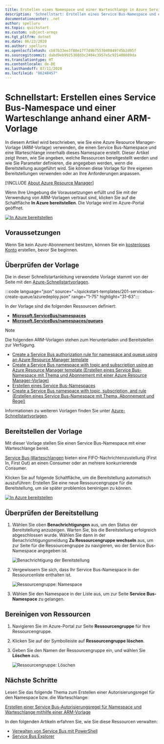 ```yaml
---
title: Erstellen eines Namespace und einer Warteschlange in Azure Service Bus anhand einer Azure-Vorlage
description: 'Schnellstart: Erstellen eines Service Bus-Namespace und einer Warteschlange mithilfe einer Azure Resource Manager-Vorlage'
documentationcenter: .net
author: spelluru
ms.topic: quickstart
ms.custom: subject-armqs
ms.tgt_pltfrm: dotnet
ms.date: 06/23/2020
ms.author: spelluru
ms.openlocfilehash: cb87b33ee3f88e17f7d9b7557040849745b2d95f
ms.sourcegitcommit: dabd9eb9925308d3c2404c3957e5c921408089da
ms.translationtype: HT
ms.contentlocale: de-DE
ms.lasthandoff: 07/11/2020
ms.locfileid: "86248457"
---
```

# <a name="quickstart-create-a-service-bus-namespace-and-a-queue-using-an-arm-template"></a>Schnellstart: Erstellen eines Service Bus-Namespace und einer Warteschlange anhand einer ARM-Vorlage

In diesem Artikel wird beschrieben, wie Sie eine Azure Resource Manager-Vorlage (ARM-Vorlage) verwenden, die einen Service Bus-Namespace und eine Warteschlange innerhalb dieses Namespace erstellt. Dieser Artikel zeigt Ihnen, wie Sie angeben, welche Ressourcen bereitgestellt werden und wie Sie Parameter definieren, die angegeben werden, wenn die Bereitstellung ausgeführt wird. Sie können diese Vorlage für Ihre eigenen Bereitstellungen verwenden oder an Ihre Anforderungen anpassen.

[!INCLUDE [About Azure Resource Manager](../../includes/resource-manager-quickstart-introduction.md)]

Wenn Ihre Umgebung die Voraussetzungen erfüllt und Sie mit der Verwendung von ARM-Vorlagen vertraut sind, klicken Sie auf die Schaltfläche **In Azure bereitstellen**. Die Vorlage wird im Azure-Portal geöffnet.

[![In Azure bereitstellen](../media/template-deployments/deploy-to-azure.svg)](https://portal.azure.com/#create/Microsoft.Template/uri/https%3A%2F%2Fraw.githubusercontent.com%2FAzure%2Fazure-quickstart-templates%2Fmaster%2F201-servicebus-create-queue%2Fazuredeploy.json)

## <a name="prerequisites"></a>Voraussetzungen

Wenn Sie kein Azure-Abonnement besitzen, können Sie ein [kostenloses Konto](https://azure.microsoft.com/free/) erstellen, bevor Sie beginnen.

## <a name="review-the-template"></a>Überprüfen der Vorlage

Die in dieser Schnellstartanleitung verwendete Vorlage stammt von der Seite mit den [Azure-Schnellstartvorlagen](https://azure.microsoft.com/resources/templates/201-servicebus-create-queue).

:::code language="json" source="~/quickstart-templates/201-servicebus-create-queue/azuredeploy.json" range="1-75" highlight="31-63":::

In der Vorlage sind die folgenden Ressourcen definiert:

- [**Microsoft.ServiceBus/namespaces**](/azure/templates/microsoft.servicebus/namespaces)
- [**Microsoft.ServiceBus/namespaces/queues**](/azure/templates/microsoft.servicebus/namespaces/queues)

> [!NOTE]
> Die folgenden ARM-Vorlagen stehen zum Herunterladen und Bereitstellen zur Verfügung.
>
> * [Create a Service Bus authorization rule for namespace and queue using an Azure Resource Manager template](service-bus-resource-manager-namespace-auth-rule.md)
> * [Create a Service Bus namespace with topic and subscription using an Azure Resource Manager template (Erstellen eines Service Bus-Namespace mit Thema und Abonnement mit einer Azure Resource Manager-Vorlage)](service-bus-resource-manager-namespace-topic.md)
> * [Erstellen eines Service Bus-Namespaces](service-bus-resource-manager-namespace.md)
> * [Create a Service Bus namespace with topic, subscription, and rule (Erstellen eines Service Bus-Namespace mit Thema, Abonnement und Regel)](service-bus-resource-manager-namespace-topic-with-rule.md)

Informationen zu weiteren Vorlagen finden Sie unter [Azure-Schnellstartvorlagen](https://azure.microsoft.com/resources/templates/?resourceType=Microsoft.Servicebus&pageNumber=1&sort=Popular).

## <a name="deploy-the-template"></a>Bereitstellen der Vorlage

Mit dieser Vorlage stellen Sie einen Service Bus-Namespace mit einer Warteschlange bereit.

[Service Bus-Warteschlangen](service-bus-queues-topics-subscriptions.md#queues) bieten eine FIFO-Nachrichtenzustellung (First In, First Out) an einen Consumer oder an mehrere konkurrierende Consumer.

Klicken Sie auf folgende Schaltfläche, um die Bereitstellung automatisch auszuführen: Erstellen Sie eine neue Ressourcengruppe für die Bereitstellung, um sie später problemlos bereinigen zu können.

[![In Azure bereitstellen](../media/template-deployments/deploy-to-azure.svg)](https://portal.azure.com/#create/Microsoft.Template/uri/https%3A%2F%2Fraw.githubusercontent.com%2FAzure%2Fazure-quickstart-templates%2Fmaster%2F201-servicebus-create-queue%2Fazuredeploy.json)

## <a name="validate-the-deployment"></a>Überprüfen der Bereitstellung

1. Wählen Sie oben **Benachrichtigungen** aus, um den Status der Bereitstellung anzuzeigen. Warten Sie, bis die Bereitstellung erfolgreich abgeschlossen wurde. Wählen Sie dann in der Benachrichtigungsmeldung **Zu Ressourcengruppe wechseln** aus, um zur Seite für die Ressourcengruppe zu navigieren, wo der Service Bus-Namespace angegeben ist. 

    ![Benachrichtigung der Bereitstellung](./media/service-bus-resource-manager-namespace-queue/notification.png)
2. Vergewissern Sie sich, dass Ihr Service Bus-Namespace in der Ressourcenliste enthalten ist. 

    ![Ressourcengruppe: Namespace](./media/service-bus-resource-manager-namespace-queue/resource-group-namespace.png)
3. Wählen Sie den Namespace in der Liste aus, um zur Seite **Service Bus-Namespace** zu gelangen. 

## <a name="clean-up-resources"></a>Bereinigen von Ressourcen

1. Navigieren Sie im Azure-Portal zur Seite **Ressourcengruppe** für Ihre Ressourcengruppe.
2. Klicken Sie auf der Symbolleiste auf **Ressourcengruppe löschen**. 
3. Geben Sie den Namen der Ressourcengruppe ein, und wählen Sie **Löschen** aus. 

    ![Ressourcengruppe: Löschen](./media/service-bus-resource-manager-namespace-queue/resource-group-delete.png)

## <a name="next-steps"></a>Nächste Schritte

Lesen Sie das folgende Thema zum Erstellen einer Autorisierungsregel für den Namespace bzw. die Warteschlange:

[Erstellen einer Service Bus-Autorisierungsregel für Namespace und Warteschlange mithilfe einer ARM-Vorlage](service-bus-resource-manager-namespace-auth-rule.md)

In den folgenden Artikeln erfahren Sie, wie Sie diese Ressourcen verwalten:

* [Verwalten von Service Bus mit PowerShell](service-bus-manage-with-ps.md)
* [Service Bus Explorer](https://github.com/paolosalvatori/ServiceBusExplorer/releases)

[Authoring Azure Resource Manager templates]: ../azure-resource-manager/templates/template-syntax.md
[Service Bus namespace and queue template]: https://github.com/Azure/azure-quickstart-templates/blob/master/201-servicebus-create-queue/
[Azure Quickstart Templates]: https://azure.microsoft.com/documentation/templates/?term=service+bus
[Learn more about Service Bus queues]: service-bus-queues-topics-subscriptions.md
[Using Azure PowerShell with Azure Resource Manager]: ../azure-resource-manager/powershell-azure-resource-manager.md
[Using the Azure CLI for Mac, Linux, and Windows with Azure Resource Management]: ../azure-resource-manager/xplat-cli-azure-resource-manager.md
